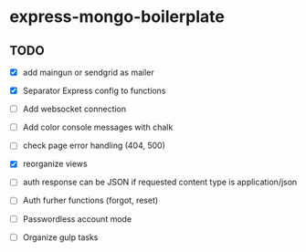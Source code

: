 # express-mongo-boilerplate #

## TODO ##
* [x] add maingun or sendgrid as mailer
* [x] Separator Express config to functions 
* [ ] Add websocket connection
* [ ] Add color console messages with chalk
* [ ] check page error handling (404, 500)
* [x] reorganize views

* [ ] auth response can be JSON if requested content type is application/json
* [ ] Auth furher functions (forgot, reset)
* [ ] Passwordless account mode

* [ ] Organize gulp tasks